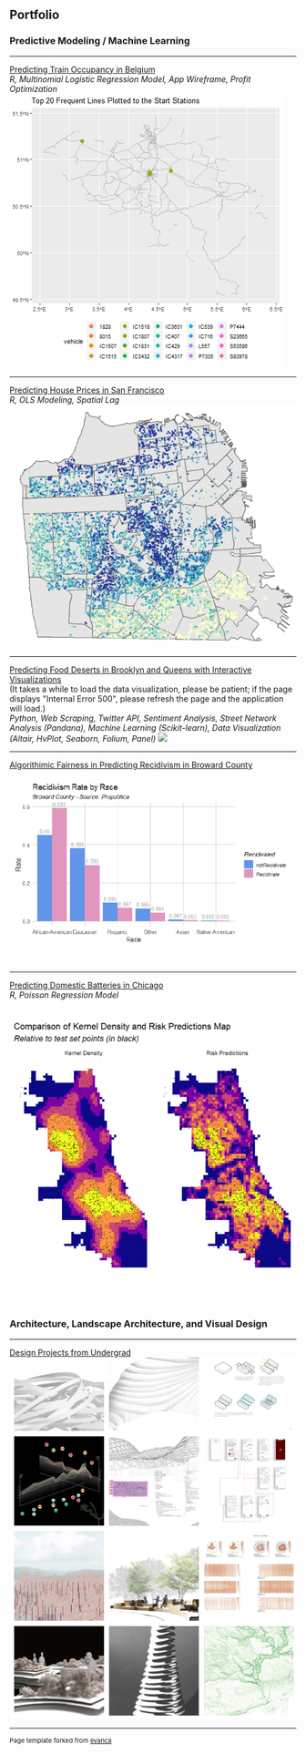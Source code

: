 ## Portfolio


### Predictive Modeling / Machine Learning 
---
[Predicting Train Occupancy in Belgium](/rmd/train_occupancy_prediction.html)  
_R, Multinomial Logistic Regression Model, App Wireframe, Profit Optimization_
<img src="images/from.gif?raw=true"/>

---
[Predicting House Prices in San Francisco](/rmd/house_price_prediction.html)  
_R, OLS Modeling, Spatial Lag_  
<img src="images/sf_thumb.PNG?raw=true"/>  

---
[Predicting Food Deserts in Brooklyn and Queens with Interactive Visualizations](https://mybinder.org/v2/gh/adawyj97/Predicting-Food-Deserts.git/master?urlpath=%2Fpanel%2FDataVisualization)  
(It takes a while to load the data visualization, please be patient; if the page displays "Internal Error 500", please refresh the page and the application will load.)  
_Python, Web Scraping, Twitter API, Sentiment Analysis, Street Network Analysis (Pandana), Machine Learning (Scikit-learn), Data Visualization (Altair, HvPlot, Seaborn, Folium, Panel)_
<img src="images/street.gif?raw=true"/>

---
[Algorithimic Fairness in Predicting Recidivism in Broward County](/pdf/recidivism_prediction.pdf)
<img src="images/re_thumb.PNG?raw=true"/>

---
[Predicting Domestic Batteries in Chicago](/rmd/battery_risk_prediction.html)  
_R, Poisson Regression Model_
<img src="images/ba_thumb.PNG?raw=true"/>



### Architecture, Landscape Architecture, and Visual Design
---
[Design Projects from Undergrad](https://hanyongxu.wixsite.com/home)
<img src="images/po_thumb.PNG?raw=true"/>





---
<p style="font-size:11px">Page template forked from <a href="https://github.com/evanca/quick-portfolio">evanca</a></p>
<!-- Remove above link if you don't want to attibute -->
